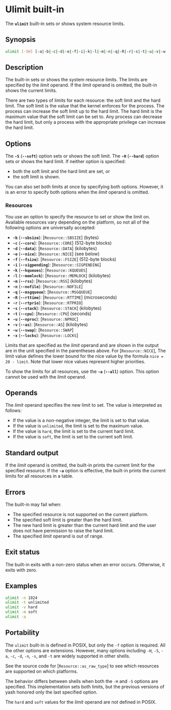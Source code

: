 # Ulimit built-in

The **`ulimit`** built-in sets or shows system resource limits.

## Synopsis

```sh
ulimit [-SH] [-a|-b|-c|-d|-e|-f|-i|-k|-l|-m|-n|-q|-R|-r|-s|-t|-u|-v|-w|-x] [limit]
```

## Description

The built-in sets or shows the system resource limits. The limits are
specified by the *limit* operand. If the *limit* operand is omitted, the
built-in shows the current limits.

There are two types of limits for each resource: the soft limit and the hard
limit. The soft limit is the value that the kernel enforces for the process.
The process can increase the soft limit up to the hard limit. The hard limit
is the maximum value that the soft limit can be set to. Any process can
decrease the hard limit, but only a process with the appropriate privilege
can increase the hard limit.

## Options

The **`-S`** (**`--soft`**) option sets or shows the soft limit. The
**`-H`** (**`--hard`**) option sets or shows the hard limit. If neither option
is specified:

- both the soft limit and the hard limit are set, or
- the soft limit is shown.

You can also set both limits at once by specifying both options.
However, it is an error to specify both options when the *limit* operand is
omitted.

### Resources

You use an option to specify the resource to set or show the limit on.
Available resources vary depending on the platform, so not all of the
following options are universally accepted:

- **`-b`** (**`--sbsize`**): [`Resource::SBSIZE`] (bytes)
- **`-c`** (**`--core`**): [`Resource::CORE`] (512-byte blocks)
- **`-d`** (**`--data`**): [`Resource::DATA`] (kilobytes)
- **`-e`** (**`--nice`**): [`Resource::NICE`] (see below)
- **`-f`** (**`--fsize`**): [`Resource::FSIZE`] (512-byte blocks)
- **`-i`** (**`--sigpending`**): [`Resource::SIGPENDING`]
- **`-k`** (**`--kqueues`**): [`Resource::KQUEUES`]
- **`-l`** (**`--memlock`**): [`Resource::MEMLOCK`] (kilobytes)
- **`-m`** (**`--rss`**): [`Resource::RSS`] (kilobytes)
- **`-n`** (**`--nofile`**): [`Resource::NOFILE`]
- **`-q`** (**`--msgqueue`**): [`Resource::MSGQUEUE`]
- **`-R`** (**`--rttime`**): [`Resource::RTTIME`] (microseconds)
- **`-r`** (**`--rtprio`**): [`Resource::RTPRIO`]
- **`-s`** (**`--stack`**): [`Resource::STACK`] (kilobytes)
- **`-t`** (**`--cpu`**): [`Resource::CPU`] (seconds)
- **`-u`** (**`--nproc`**): [`Resource::NPROC`]
- **`-v`** (**`--as`**): [`Resource::AS`] (kilobytes)
- **`-w`** (**`--swap`**): [`Resource::SWAP`]
- **`-x`** (**`--locks`**): [`Resource::LOCKS`]

Limits that are specified as the *limit* operand and are shown in the output
are in the unit specified in the parentheses above. For [`Resource::NICE`],
The limit value defines the lower bound for the nice value by the formula
`nice = 20 - limit`. Note that lower nice values represent higher
priorities.

To show the limits for all resources, use the **`-a`** (**`--all`**) option.
This option cannot be used with the *limit* operand.

## Operands

The *limit* operand specifies the new limit to set. The value is interpreted
as follows:

- If the value is a non-negative integer, the limit is set to that value.
- If the value is `unlimited`, the limit is set to the maximum value.
- If the value is `hard`, the limit is set to the current hard limit.
- If the value is `soft`, the limit is set to the current soft limit.

## Standard output

If the *limit* operand is omitted, the built-in prints the current limit for
the specified resource. If the **`-a`** option is effective, the built-in
prints the current limits for all resources in a table.

## Errors

The built-in may fail when:

- The specified resource is not supported on the current platform.
- The specified soft limit is greater than the hard limit.
- The new hard limit is greater than the current hard limit and the user does
  not have permission to raise the hard limit.
- The specified *limit* operand is out of range.

## Exit status

The built-in exits with a non-zero status when an error occurs. Otherwise, it
exits with zero.

## Examples

```sh
ulimit -n 1024
ulimit -t unlimited
ulimit -v hard
ulimit -m soft
ulimit -a
```

## Portability

The `ulimit` built-in is defined in POSIX, but only the `-f` option is
required. All the other options are extensions. However, many options
including `-H`, `-S`, `-a`, `-c`, `-d`, `-n`, `-s`, and `-t` are widely
supported in other shells.

See the source code for [`Resource::as_raw_type`] to see which resources are
supported on which platforms.

The behavior differs between shells when both the `-H` and `-S` options are
specified. This implementation sets both limits, but the previous versions
of yash honored only the last specified option.

The `hard` and `soft` values for the *limit* operand are not defined in
POSIX.
